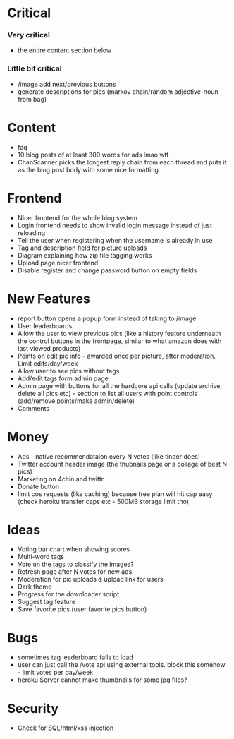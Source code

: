 # Critical

### Very critical
* the entire content section below

### Little bit critical
* /image add next/previous buttons
* generate descriptions for pics (markov chain/random adjective-noun from bag)
    
# Content
* faq
* 10 blog posts of at least 300 words for ads lmao wtf
* ChanScanner picks the longest reply chain from each thread and puts it as the blog post body with some nice formatting.

# Frontend 
* Nicer frontend for the whole blog system
* Login frontend needs to show invalid login message instead of just reloading
* Tell the user when registering when the username is already in use
* Tag and description field for picture uploads
* Diagram explaining how zip file tagging works
* Upload page nicer frontend
* Disable register and change password button on empty fields
    
# New Features
* report button opens a popup form instead of taking to /image
* User leaderboards
* Allow the user to view previous pics (like a history feature underneath the control buttons in the frontpage, similar to what amazon does with last viewed products)
* Points on edit pic info - awarded once per picture, after moderation. Limit edits/day/week
* Allow user to see pics without tags
* Add/edit tags form admin page
* Admin page with buttons for all the hardcore api calls (update archive, delete all pics etc) - section to list all users with point controls (add/remove points/make admin/delete) 
* Comments

# Money
* Ads - native recommendataion every N votes (like tinder does)
* Twitter account header image (the thubnails page or a collage of best N pics)
* Marketing on 4chin and twittr
* Donate button
* limit cos requests (like caching) because free plan will hit cap easy (check heroku transfer caps etc - 500MB storage limit tho)

# Ideas
* Voting bar chart when showing scores
* Multi-word tags
* Vote on the tags to classify the images?
* Refresh page after N votes for new ads
* Moderation for pic uploads & upload link for users
* Dark theme
* Progress for the downloader script
* Suggest tag feature
* Save favorite pics (user favorite pics button)

# Bugs
* sometimes tag leaderboard fails to load
* user can just call the /vote api using external tools. block this somehow - limit votes per day/week
* heroku Server cannot make thumbnails for some jpg files?


# Security
* Check for SQL/html/xss injection